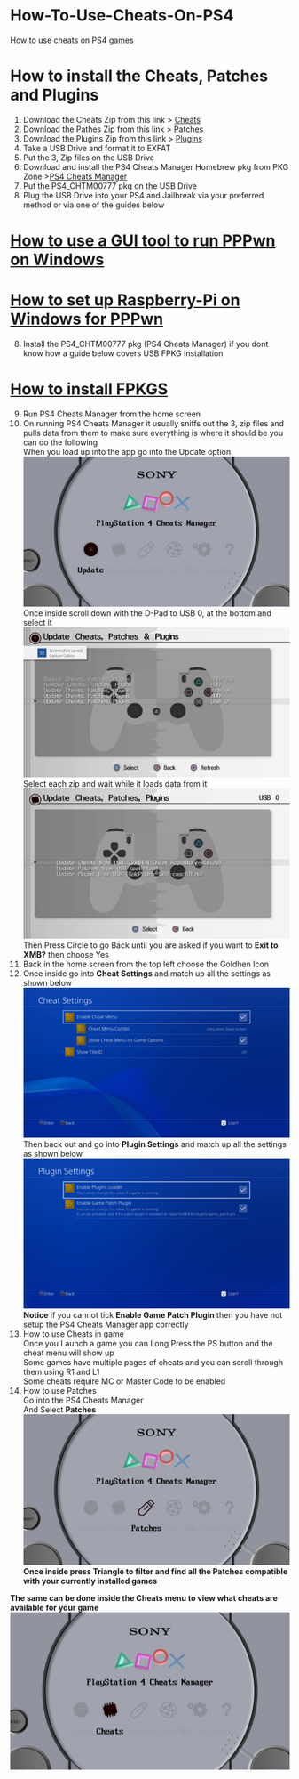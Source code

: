 # How-To-Use-Cheats-On-PS4
How to use cheats on PS4 games    

# How to install the Cheats, Patches and Plugins   
1. Download the Cheats Zip from this link > [Cheats](https://github.com/GoldHEN/GoldHEN_Cheat_Repository/archive/refs/heads/main.zip)        
2. Download the Pathes Zip from this link > [Patches](https://github.com/GoldHEN/GoldHEN_Patch_Repository/raw/gh-pages/patch1.zip)  
3. Download the Plugins Zip from this link > [Plugins](https://github.com/GoldHEN/GoldHEN_Plugins_Repository/releases/download/1.188/GoldPlugins-1.188-caacf011.zip)           
3. Take a USB Drive and format it to EXFAT        
4. Put the 3, Zip files on the USB Drive     
5. Download and install the PS4 Cheats Manager Homebrew pkg from PKG Zone >[PS4 Cheats Manager](https://pkg-zone.com/details/CHTM00777)   
6. Put the PS4_CHTM00777 pkg on the USB Drive    
7. Plug the USB Drive into your PS4 and Jailbreak via your preferred method or via one of the guides below   
# [How to use a GUI tool to run PPPwn on Windows](https://github.com/DrYenyen/PPPwnGo-Guide)    
# [How to set up Raspberry-Pi on Windows for PPPwn](https://github.com/DrYenyen/PPPwn-Setup-Guide-For-Raspberry-Pi)                  
8. Install the  PS4_CHTM00777 pkg (PS4 Cheats Manager)  if you dont know how a guide below covers USB FPKG installation    
# [How to install FPKGS](https://github.com/DrYenyen/How-To-Install-PS4-FPKGS)       
9. Run PS4 Cheats Manager from the home screen   
10. On running PS4 Cheats Manager it usually sniffs out the 3, zip files and pulls data from them to make sure everything is where it should be you can do the following   
When you load up into the app go into the Update option
![-](imgs/3.jpg)        
Once inside scroll down with the D-Pad to USB 0, at the bottom and select it
![-](imgs/4.jpg)     
Select each zip and wait while it loads data from it    
![-](imgs/6.jpg)         
Then Press Circle to go Back until you are asked if you want to **Exit to XMB?** then choose Yes   
11. Back in the home screen  from the top left choose the Goldhen Icon   
12. Once inside go  into **Cheat Settings** and match up all the settings as shown below   
![-](imgs/1.jpg)    
Then back out and go into **Plugin Settings** and match up all the settings as shown below   
![-](imgs/7.jpg)   
**Notice** if you cannot tick **Enable Game Patch Plugin** then you have not setup the PS4 Cheats Manager app correctly      
13. How to use Cheats in game   
Once you Launch a game you can Long Press the PS button and the cheat menu will show up   
Some games have multiple pages of cheats and you can scroll through them using R1 and L1    
Some cheats require MC or Master Code to be enabled    
14. How to use Patches    
Go into the PS4 Cheats Manager    
And Select **Patches**    
![-](imgs/8.jpg)    
**Once inside press Triangle to filter and find all the Patches compatible with your currently installed games**    
    
	
**The same can be done inside the Cheats menu to view what cheats are available for your game**      
![-](imgs/9.jpg)    